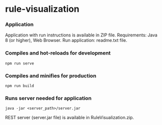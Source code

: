 # rule-visualization

### Application
Application with run instructions is available in ZIP file.
Requirements: Java 8 (or higher), Web Browser.
Run application: readme.txt file.

### Compiles and hot-reloads for development
```
npm run serve
```

### Compiles and minifies for production
```
npm run build
```

### Runs server needed for application
```
java -jar <server_path>/server.jar
```
REST server (server.jar file) is available in RuleVisualization.zip.

